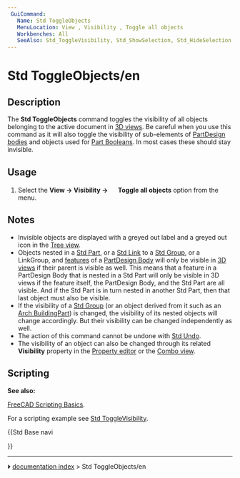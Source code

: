 ```yaml
---
 GuiCommand:
   Name: Std ToggleObjects
   MenuLocation: View , Visibility , Toggle all objects
   Workbenches: All
   SeeAlso: Std_ToggleVisibility, Std_ShowSelection, Std_HideSelection, Std_ShowObjects, Std_HideObjects
---
```


# Std ToggleObjects/en

## Description

The **Std ToggleObjects** command toggles the visibility of all objects belonging to the active document in [3D views](3D_view.md). Be careful when you use this command as it will also toggle the visibility of sub-elements of [PartDesign bodies](PartDesign_Body.md) and objects used for [Part Booleans](Part_Boolean.md). In most cases these should stay invisible.

## Usage

1.  Select the **View → Visibility → <img src="images/Std_ToggleObjects.svg" width=16px> Toggle all objects** option from the menu.

## Notes

-   Invisible objects are displayed with a greyed out label and a greyed out icon in the [Tree view](Tree_view.md).
-   Objects nested in a [Std Part](Std_Part.md), or a [Std Link](Std_LinkMake.md) to a [Std Group](Std_Group.md), or a LinkGroup, and [features](PartDesign_Feature.md) of a [PartDesign Body](PartDesign_Body.md) will only be visible in [3D views](3D_view.md) if their parent is visible as well. This means that a feature in a PartDesign Body that is nested in a Std Part will only be visible in 3D views if the feature itself, the PartDesign Body, and the Std Part are all visible. And if the Std Part is in turn nested in another Std Part, then that last object must also be visible.
-   If the visibility of a [Std Group](Std_Group.md) (or an object derived from it such as an [Arch BuildingPart](Arch_BuildingPart.md)) is changed, the visibility of its nested objects will change accordingly. But their visibility can be changed independently as well.
-   The action of this command cannot be undone with [Std Undo](Std_Undo.md).
-   The visibility of an object can also be changed through its related **Visibility** property in the [Property editor](Property_editor.md) or the [Combo view](Combo_view.md).

## Scripting


**See also:**

[FreeCAD Scripting Basics](FreeCAD_Scripting_Basics.md).

For a scripting example see [Std ToggleVisibility](Std_ToggleVisibility.md).





{{Std Base navi

}}



---
⏵ [documentation index](../README.md) > Std ToggleObjects/en
